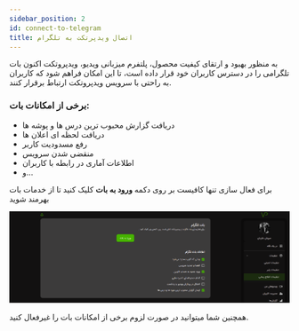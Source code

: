 ```yaml
---
sidebar_position: 2
id: connect-to-telegram
title: اتصال ویدپرتکت به تلگرام
---
```


به منظور بهبود و ارتقای کیفیت محصول، پلتفرم میزبانی ویدیو، ویدپروتکت اکنون بات تلگرامی را در دسترس کاربران خود قرار داده است، تا این امکان
فراهم شود که کاربران به راحتی با سرویس ویدپروتکت ارتباط برقرار کنند.

### برخی از امکانات بات:

* دریافت گزارش محبوب ترین درس ها و پوشه ها
* دریافت لحظه ای اعلان ها
* رفع مسدودیت کاربر
* منقضی شدن سرویس
* اطلاعات آماری در رابطه با کاربران
* و...

برای فعال سازی تنها کافیست بر روی دکمه **ورود به بات** کلیک کنید تا از خدمات بات بهرمند شوید

![پلتفرم ویدیو ویدپروتکت، محافظ دوره‌های آموزشی شما در برابر سرقت](./img/03.png)

همچنین شما میتوانید در صورت لزوم برخی از امکانات بات را غیرفعال کنید.